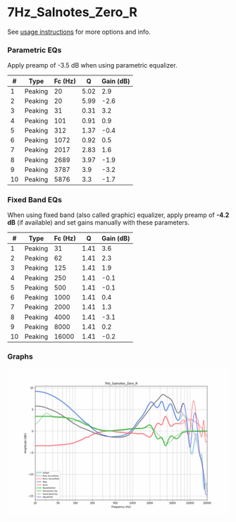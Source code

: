# 7Hz_Salnotes_Zero_R
See [usage instructions](https://github.com/jaakkopasanen/AutoEq#usage) for more options and info.

### Parametric EQs
Apply preamp of -3.5 dB when using parametric equalizer.

|   # | Type    |   Fc (Hz) |    Q |   Gain (dB) |
|-----|---------|-----------|------|-------------|
|   1 | Peaking |        20 | 5.02 |         2.9 |
|   2 | Peaking |        20 | 5.99 |        -2.6 |
|   3 | Peaking |        31 | 0.31 |         3.2 |
|   4 | Peaking |       101 | 0.91 |         0.9 |
|   5 | Peaking |       312 | 1.37 |        -0.4 |
|   6 | Peaking |      1072 | 0.92 |         0.5 |
|   7 | Peaking |      2017 | 2.83 |         1.6 |
|   8 | Peaking |      2689 | 3.97 |        -1.9 |
|   9 | Peaking |      3787 | 3.9  |        -3.2 |
|  10 | Peaking |      5876 | 3.3  |        -1.7 |

### Fixed Band EQs
When using fixed band (also called graphic) equalizer, apply preamp of **-4.2 dB** (if available) and set gains manually with these parameters.

|   # | Type    |   Fc (Hz) |    Q |   Gain (dB) |
|-----|---------|-----------|------|-------------|
|   1 | Peaking |        31 | 1.41 |         3.6 |
|   2 | Peaking |        62 | 1.41 |         2.3 |
|   3 | Peaking |       125 | 1.41 |         1.9 |
|   4 | Peaking |       250 | 1.41 |        -0.1 |
|   5 | Peaking |       500 | 1.41 |        -0.1 |
|   6 | Peaking |      1000 | 1.41 |         0.4 |
|   7 | Peaking |      2000 | 1.41 |         1.3 |
|   8 | Peaking |      4000 | 1.41 |        -3.1 |
|   9 | Peaking |      8000 | 1.41 |         0.2 |
|  10 | Peaking |     16000 | 1.41 |        -0.2 |

### Graphs
![](./7Hz_Salnotes_Zero_R.png)
